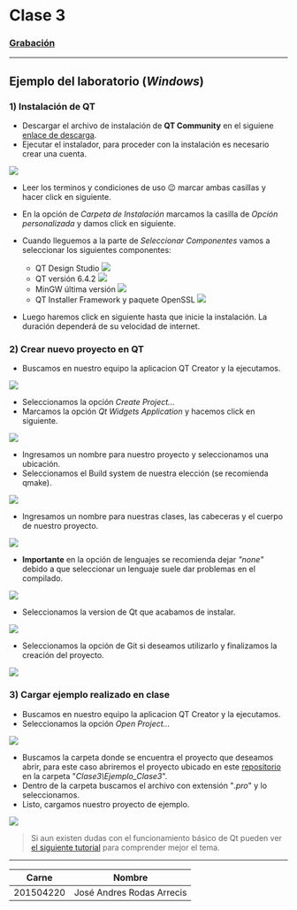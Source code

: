 # Clase 3

### [Grabación](https://drive.google.com/file/d/174ojX-mX_UMfcTG4gCzT0Wmay2W2flVl/view?usp=sharing)
-------------
## Ejemplo del laboratorio (*Windows*)

### 1) Instalación de QT
* Descargar el archivo de instalación de **QT Community** en el siguiene [enlace de descarga](https://www.qt.io/download-qt-installer?hsCtaTracking=99d9dd4f-5681-48d2-b096-470725510d34%7C074ddad0-fdef-4e53-8aa8-5e8a876d6ab4).
* Ejecutar el instalador, para proceder con la instalación es necesario crear una cuenta.

![](https://i.imgur.com/G9rEQSY.png)

* Leer los terminos y condiciones de uso 😉 marcar ambas casillas y hacer click en siguiente.
* En la opción de *Carpeta de Instalación* marcamos la casilla de *Opción personalizada* y damos click en siguiente.
* Cuando lleguemos a la parte de *Seleccionar Componentes* vamos a seleccionar los siguientes componentes:
    * QT Design Studio
    ![](https://i.imgur.com/sx5pbeK.png)
    * QT versión 6.4.2
    ![](https://i.imgur.com/qQOJi9w.png)
    * MinGW última versión
    ![](https://i.imgur.com/5unKgF5.png)
    * QT Installer Framework y paquete OpenSSL
    ![](https://i.imgur.com/PjlUt7I.png)

* Luego haremos click en siguiente hasta que inicie la instalación.  La duración dependerá de su velocidad de internet.

### 2) Crear nuevo proyecto en QT

* Buscamos en nuestro equipo la aplicacion QT Creator y la ejecutamos.

![](https://i.imgur.com/A0JVCve.png)

* Seleccionamos la opción *Create Project...*
* Marcamos la opción *Qt Widgets Application* y hacemos click en siguiente. 

![](https://i.imgur.com/TqMPr2o.png)

* Ingresamos un nombre para nuestro proyecto y seleccionamos una ubicación.
* Seleccionamos el Build system de nuestra elección (se recomienda qmake).

![](https://i.imgur.com/Pat7tMJ.png)

* Ingresamos un nombre para nuestras clases, las cabeceras y el cuerpo de nuestro proyecto.

![](https://i.imgur.com/WLZU9W4.png)

* **Importante** en la opción de lenguajes se recomienda dejar *"none"* debido a que seleccionar un lenguaje suele dar problemas en el compilado.

![](https://i.imgur.com/Lb5ctBC.png)

* Seleccionamos la version de Qt que acabamos de instalar.

![](https://i.imgur.com/vOLA68B.png)

* Seleccionamos la opción de Git si deseamos utilizarlo y finalizamos la creación del proyecto.

![](https://i.imgur.com/BbaMEoq.png)

### 3) Cargar ejemplo realizado en clase

* Buscamos en nuestro equipo la aplicacion QT Creator y la ejecutamos.
* Seleccionamos la opción *Open Project...*

![](https://i.imgur.com/KaUI0v7.png)

* Buscamos la carpeta donde se encuentra el proyecto que deseamos abrir, para este caso abriremos el proyecto ubicado en este [repositorio](https://github.com/AndresRodas/OLC2_PrimerSemestre_2023) en la carpeta "*Clase3\Ejemplo_Clase3*".
* Dentro de la carpeta buscamos el archivo con extensión "*.pro*" y lo seleccionamos.
* Listo, cargamos nuestro proyecto de ejemplo.

![](https://i.imgur.com/pKzsSWv.png)

> Si aun existen dudas con el funcionamiento básico de Qt pueden ver [el siguiente tutorial](https://youtube.com/playlist?list=PL54fdmMKYUJuGSIbgd7y5oPvTG6jKbcPf) para comprender mejor el tema.

-------------
| Carne     | Nombre                     |
| --------- | -------------------------- |
| 201504220 | José Andres Rodas Arrecis  |
